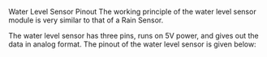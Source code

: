 Water Level Sensor Pinout
The working principle of the water level sensor module is very similar to that of a Rain Sensor.

The water level sensor has three pins, runs on 5V power, and gives out the data in analog format. The pinout of the water level sensor is given below: 

